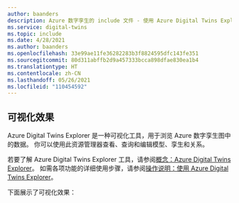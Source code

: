 ```yaml
---
author: baanders
description: Azure 数字孪生的 include 文件 - 使用 Azure Digital Twins Explorer 进行可视化
ms.service: digital-twins
ms.topic: include
ms.date: 4/28/2021
ms.author: baanders
ms.openlocfilehash: 33e99ae11fe36282283b3f8824595dfc143fe351
ms.sourcegitcommit: 80d311abffb2d9a457333bcca898dfae830ea1b4
ms.translationtype: HT
ms.contentlocale: zh-CN
ms.lasthandoff: 05/26/2021
ms.locfileid: "110454592"
---
```

## <a name="visualization"></a>可视化效果

Azure Digital Twins Explorer 是一种可视化工具，用于浏览 Azure 数字孪生图中的数据。 你可以使用此资源管理器查看、查询和编辑模型、孪生和关系。

若要了解 Azure Digital Twins Explorer 工具，请参阅[概念：Azure Digital Twins Explorer](../articles/digital-twins/concepts-azure-digital-twins-explorer.md)。 如需各项功能的详细使用步骤，请参阅[操作说明：使用 Azure Digital Twins Explorer](../articles/digital-twins/how-to-use-azure-digital-twins-explorer.md)。

下面展示了可视化效果：